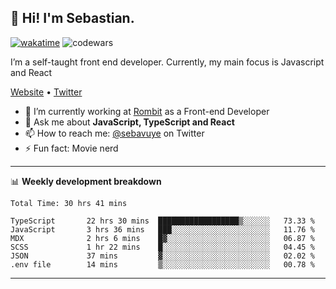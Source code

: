 ## 👋 Hi! I'm Sebastian.

[![wakatime](https://wakatime.com/badge/user/df0036c6-328a-4a39-be9b-e49417ed22a1.svg)](https://wakatime.com/@df0036c6-328a-4a39-be9b-e49417ed22a1)
![codewars](https://www.codewars.com/users/sebavuye/badges/small)

I’m a self-taught front end developer. Currently, my main focus is Javascript and React

[Website](https://sebastianvuye.be) • [Twitter](https://twitter.com/sebavuye)

- 🔭 I’m currently working at [Rombit](https://rombit.com/) as a Front-end Developer
- 💬 Ask me about **JavaScript, TypeScript and React**
- 📫 How to reach me: [@sebavuye](https://twitter.com/sebavuye) on Twitter
- ⚡ Fun fact: Movie nerd

-------

📊 **Weekly development breakdown**

<!--START_SECTION:waka-->

```text
Total Time: 30 hrs 41 mins

TypeScript       22 hrs 30 mins  ██████████████████▒░░░░░░   73.33 %
JavaScript       3 hrs 36 mins   ███░░░░░░░░░░░░░░░░░░░░░░   11.76 %
MDX              2 hrs 6 mins    █▓░░░░░░░░░░░░░░░░░░░░░░░   06.87 %
SCSS             1 hr 22 mins    █░░░░░░░░░░░░░░░░░░░░░░░░   04.45 %
JSON             37 mins         ▓░░░░░░░░░░░░░░░░░░░░░░░░   02.02 %
.env file        14 mins         ▒░░░░░░░░░░░░░░░░░░░░░░░░   00.78 %
```

<!--END_SECTION:waka-->
-------
